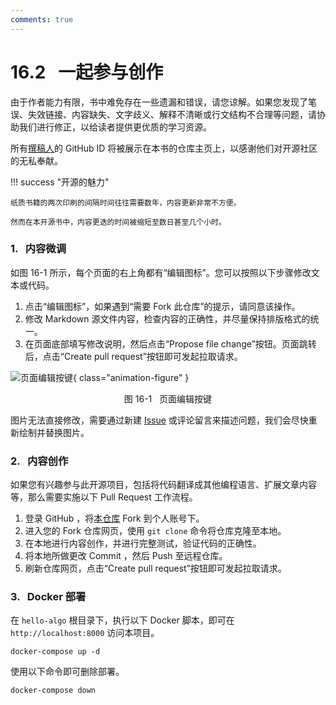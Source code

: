 ```yaml
---
comments: true
---
```


# 16.2 &nbsp; 一起参与创作

由于作者能力有限，书中难免存在一些遗漏和错误，请您谅解。如果您发现了笔误、失效链接、内容缺失、文字歧义、解释不清晰或行文结构不合理等问题，请协助我们进行修正，以给读者提供更优质的学习资源。

所有[撰稿人](https://github.com/krahets/hello-algo/graphs/contributors)的 GitHub ID 将被展示在本书的仓库主页上，以感谢他们对开源社区的无私奉献。

!!! success "开源的魅力"

    纸质书籍的两次印刷的间隔时间往往需要数年，内容更新非常不方便。
    
    然而在本开源书中，内容更迭的时间被缩短至数日甚至几个小时。

### 1. &nbsp; 内容微调

如图 16-1 所示，每个页面的右上角都有“编辑图标”。您可以按照以下步骤修改文本或代码。

1. 点击“编辑图标”，如果遇到“需要 Fork 此仓库”的提示，请同意该操作。
2. 修改 Markdown 源文件内容，检查内容的正确性，并尽量保持排版格式的统一。
3. 在页面底部填写修改说明，然后点击“Propose file change”按钮。页面跳转后，点击“Create pull request”按钮即可发起拉取请求。

![页面编辑按键](contribution.assets/edit_markdown.png){ class="animation-figure" }

<p align="center"> 图 16-1 &nbsp; 页面编辑按键 </p>

图片无法直接修改，需要通过新建 [Issue](https://github.com/krahets/hello-algo/issues) 或评论留言来描述问题，我们会尽快重新绘制并替换图片。

### 2. &nbsp; 内容创作

如果您有兴趣参与此开源项目，包括将代码翻译成其他编程语言、扩展文章内容等，那么需要实施以下 Pull Request 工作流程。

1. 登录 GitHub ，将[本仓库](https://github.com/krahets/hello-algo) Fork 到个人账号下。
2. 进入您的 Fork 仓库网页，使用 `git clone` 命令将仓库克隆至本地。
3. 在本地进行内容创作，并进行完整测试，验证代码的正确性。
4. 将本地所做更改 Commit ，然后 Push 至远程仓库。
5. 刷新仓库网页，点击“Create pull request”按钮即可发起拉取请求。

### 3. &nbsp; Docker 部署

在 `hello-algo` 根目录下，执行以下 Docker 脚本，即可在 `http://localhost:8000` 访问本项目。

```shell
docker-compose up -d
```

使用以下命令即可删除部署。

```shell
docker-compose down
```
